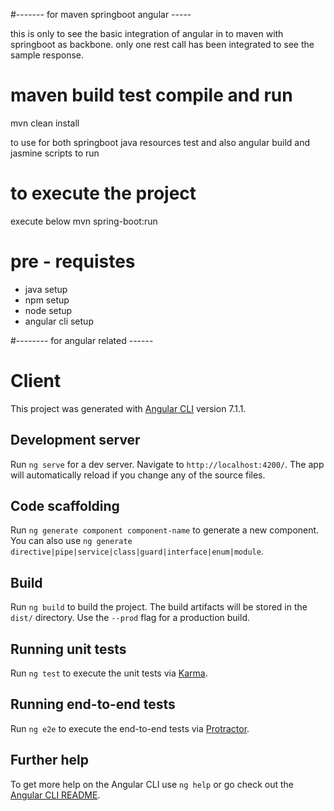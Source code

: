 #------- for maven springboot angular -----

this is only to see the basic integration of angular in to maven with springboot as backbone.
only one rest call has been integrated to see the sample response.

# maven build test compile and run
mvn clean install 

to use for both springboot java resources test and also angular build and jasmine scripts to run

# to execute the project

execute below mvn spring-boot:run

# pre - requistes

- java setup 
- npm setup
- node setup
- angular cli setup

#-------- for angular related ------ 

# Client

This project was generated with [Angular CLI](https://github.com/angular/angular-cli) version 7.1.1.

## Development server

Run `ng serve` for a dev server. Navigate to `http://localhost:4200/`. The app will automatically reload if you change any of the source files.

## Code scaffolding

Run `ng generate component component-name` to generate a new component. You can also use `ng generate directive|pipe|service|class|guard|interface|enum|module`.

## Build

Run `ng build` to build the project. The build artifacts will be stored in the `dist/` directory. Use the `--prod` flag for a production build.

## Running unit tests

Run `ng test` to execute the unit tests via [Karma](https://karma-runner.github.io).

## Running end-to-end tests

Run `ng e2e` to execute the end-to-end tests via [Protractor](http://www.protractortest.org/).

## Further help

To get more help on the Angular CLI use `ng help` or go check out the [Angular CLI README](https://github.com/angular/angular-cli/blob/master/README.md).
